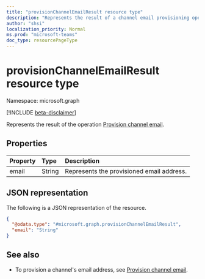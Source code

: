 ```yaml
---
title: "provisionChannelEmailResult resource type"
description: "Represents the result of a channel email provisioning operation."
author: "shsi"
localization_priority: Normal
ms.prod: "microsoft-teams"
doc_type: resourcePageType
---
```


# provisionChannelEmailResult resource type

Namespace: microsoft.graph

[!INCLUDE [beta-disclaimer](../../includes/beta-disclaimer.md)]

Represents the result of the operation [Provision channel email](..\api\channel-email-provision.md).

## Properties
| Property | Type   | Description                               |
| :------- | :----- | :---------------------------------------- |
| email    | String | Represents the provisioned email address. |

## JSON representation
The following is a JSON representation of the resource.
<!-- {
  "blockType": "resource",
  "@odata.type": "microsoft.graph.provisionChannelEmailResult"
}
-->
``` json
{
  "@odata.type": "#microsoft.graph.provisionChannelEmailResult",
  "email": "String"
}
```

## See also

- To provision a channel's email address, see [Provision channel email](..\api\channel-email-provision.md).
